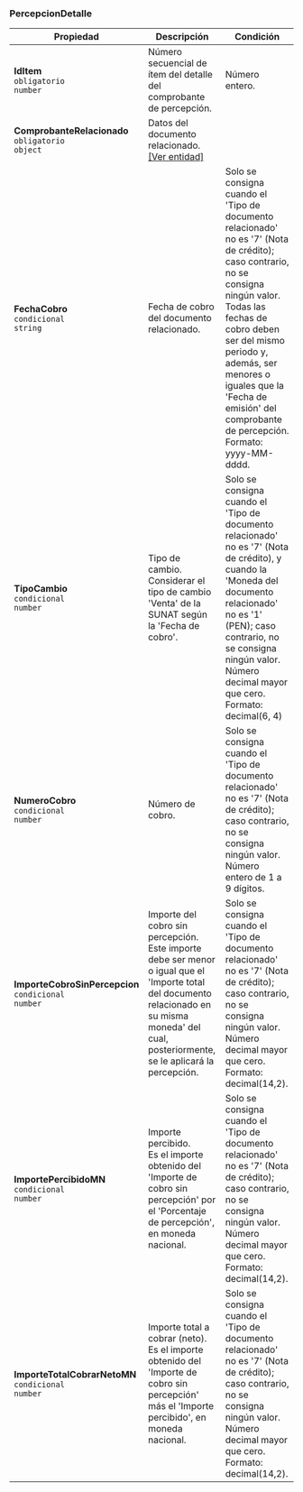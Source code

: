 ### PercepcionDetalle

| **Propiedad** | **Descripción** | **Condición** |
| --- | --- | --- |
| **IdItem**  <br>`obligatorio`  <br>`number` | Número secuencial de ítem del detalle del comprobante de percepción. | Número entero. |
| **ComprobanteRelacionado**  <br>`obligatorio`  <br>`object` | Datos del documento relacionado.  <br>[[Ver entidad]](../EntidadPercepcion/PercepcionDocRel.md) | |
| **FechaCobro**  <br>`condicional`  <br>`string` | Fecha de cobro del documento relacionado. | Solo se consigna cuando el 'Tipo de documento relacionado' no es '7' (Nota de crédito); caso contrario, no se consigna ningún valor.  <br>Todas las fechas de cobro deben ser del mismo periodo y, además, ser menores o iguales que la 'Fecha de emisión' del comprobante de percepción.  <br>  Formato: yyyy-MM-dddd. |
| **TipoCambio**  <br>`condicional`  <br>`number` | Tipo de cambio.  <br>Considerar el tipo de cambio 'Venta' de la SUNAT según la 'Fecha de cobro'.  <br> | Solo se consigna cuando el 'Tipo de documento relacionado' no es '7' (Nota de crédito), y cuando la 'Moneda del documento relacionado' no es '1' (PEN); caso contrario, no se consigna ningún valor.  <br>Número decimal mayor que cero.  <br>Formato: decimal(6, 4) |
| **NumeroCobro**  <br>`condicional`  <br>`number` | Número de cobro. | Solo se consigna cuando el 'Tipo de documento relacionado' no es '7' (Nota de crédito); caso contrario, no se consigna ningún valor.  <br>Número entero de 1 a 9 dígitos. |
| **ImporteCobroSinPercepcion**  <br>`condicional`  <br>`number` | Importe del cobro sin percepción.  <br>Este importe debe ser menor o igual que el 'Importe total del documento relacionado en su misma moneda' del cual, posteriormente, se le aplicará la percepción. | Solo se consigna cuando el 'Tipo de documento relacionado' no es '7' (Nota de crédito); caso contrario, no se consigna ningún valor.  <br>Número decimal mayor que cero.  <br>Formato: decimal(14,2). |
| **ImportePercibidoMN**  <br>`condicional`  <br>`number` | Importe percibido.  <br>Es el importe obtenido del 'Importe de cobro sin percepción' por el 'Porcentaje de percepción', en moneda nacional. | Solo se consigna cuando el 'Tipo de documento relacionado' no es '7' (Nota de crédito); caso contrario, no se consigna ningún valor.  <br>Número decimal mayor que cero.  <br>Formato: decimal(14,2). |
| **ImporteTotalCobrarNetoMN**  <br>`condicional`  <br>`number` | Importe total a cobrar (neto).  <br>Es el importe obtenido del 'Importe de cobro sin percepción' más el 'Importe percibido', en moneda nacional. | Solo se consigna cuando el 'Tipo de documento relacionado' no es '7' (Nota de crédito); caso contrario, no se consigna ningún valor.  <br>Número decimal mayor que cero.  <br>Formato: decimal(14,2). |